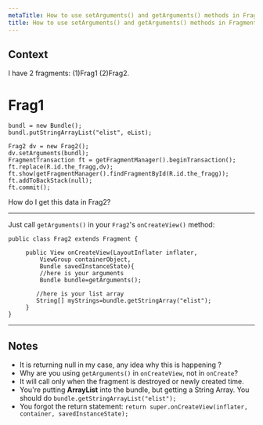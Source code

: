 ```yaml
---
metaTitle: How to use setArguments() and getArguments() methods in Fragments
title: How to use setArguments() and getArguments() methods in Fragments
---
```


## Context

I have 2 fragments: (1)Frag1 (2)Frag2.


Frag1
=====



```
bundl = new Bundle();
bundl.putStringArrayList("elist", eList);

Frag2 dv = new Frag2();
dv.setArguments(bundl);
FragmentTransaction ft = getFragmentManager().beginTransaction();
ft.replace(R.id.the_fragg,dv);
ft.show(getFragmentManager().findFragmentById(R.id.the_fragg)); 
ft.addToBackStack(null);
ft.commit();

```

How do I get this data in Frag2?



---

Just call `getArguments()` in your `Frag2`'s `onCreateView()` method:



```
public class Frag2 extends Fragment {

     public View onCreateView(LayoutInflater inflater,
         ViewGroup containerObject,
         Bundle savedInstanceState){
         //here is your arguments
         Bundle bundle=getArguments(); 

        //here is your list array 
        String[] myStrings=bundle.getStringArray("elist");   
     }
}

```


---

## Notes

- It is returning null in my case, any idea why this is happening ?
-   Why are you using `getArguments()`  in `onCreateView`, not in `onCreate`?
- It will call only when the fragment is destroyed or newly created time.
- You're putting **ArrayList** into the bundle, but getting a String Array. You should do `bundle.getStringArrayList("elist");`
- You forgot the return statement: `return super.onCreateView(inflater, container, savedInstanceState);`
